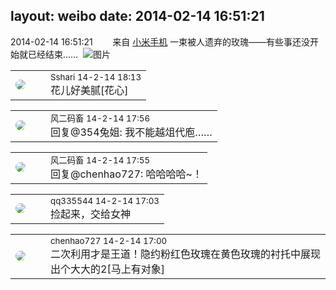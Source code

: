 layout: weibo
date: 2014-02-14 16:51:21
---
<meta name="referrer" content="no-referrer" />

2014-02-14 16:51:21  &nbsp;&nbsp;&nbsp;&nbsp;&nbsp;&nbsp; 来自 <a href="http://app.weibo.com/t/feed/22zMnn" rel="nofollow">小米手机</a>
一束被人遗弃的玫瑰——有些事还没开始就已经结束…… ​​​
![图片](https://ww4.sinaimg.cn/large/6d2a6003jw1edj0aw1jirj20p018g41d.jpg)

<table style="width: 100%;">
  <tr>
    <td style="width: 40px;"><img style="border-radius:50%" src="https://tva1.sinaimg.cn/crop.0.0.180.180.50/633fe75ejw1e8qgp5bmzyj2050050aa8.jpg?KID=imgbed,tva&Expires=1624464126&ssig=pbpyRs7ItG"></td>
    <td colspan="2"><small>Sshari 14-2-14 18:13</small><br/>花儿好美腻[花心]</td>
  </tr>
</table>

<table style="width: 100%;">
  <tr>
    <td style="width: 40px;"><img style="border-radius:50%" src="https://tva3.sinaimg.cn/crop.0.0.639.639.50/6d2a6003jw8f3idy69w2gj20hs0hrt9g.jpg?KID=imgbed,tva&Expires=1624464126&ssig=6cK26Bl2u9"></td>
    <td colspan="2"><small>风二码畜 14-2-14 17:56</small><br/>回复@354兔姐: 我不能越俎代庖……</td>
  </tr>
</table>

<table style="width: 100%;">
  <tr>
    <td style="width: 40px;"><img style="border-radius:50%" src="https://tva3.sinaimg.cn/crop.0.0.639.639.50/6d2a6003jw8f3idy69w2gj20hs0hrt9g.jpg?KID=imgbed,tva&Expires=1624464126&ssig=6cK26Bl2u9"></td>
    <td colspan="2"><small>风二码畜 14-2-14 17:55</small><br/>回复@chenhao727: 哈哈哈哈~！</td>
  </tr>
</table>

<table style="width: 100%;">
  <tr>
    <td style="width: 40px;"><img style="border-radius:50%" src="https://tva4.sinaimg.cn/crop.0.0.180.180.50/7d25944djw1e8qgp5bmzyj2050050aa8.jpg?KID=imgbed,tva&Expires=1624464126&ssig=VWOPrPKPBH"></td>
    <td colspan="2"><small>qq335544 14-2-14 17:03</small><br/>捡起来，交给女神</td>
  </tr>
</table>

<table style="width: 100%;">
  <tr>
    <td style="width: 40px;"><img style="border-radius:50%" src="https://tva1.sinaimg.cn/crop.0.0.180.180.50/6ec3103ajw1e8qgp5bmzyj2050050aa8.jpg?KID=imgbed,tva&Expires=1624464126&ssig=IHeAvqn82J"></td>
    <td colspan="2"><small>chenhao727 14-2-14 17:00</small><br/>二次利用才是王道！隐约粉红色玫瑰在黄色玫瑰的衬托中展现出个大大的2[马上有对象]</td>
  </tr>
</table>
